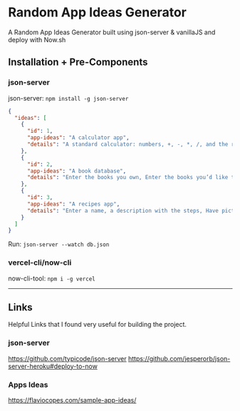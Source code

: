 # Random App Ideas Generator
A Random App Ideas Generator built using json-server &amp; vanillaJS and deploy with Now.sh

## Installation + Pre-Components
### json-server
json-server: `npm install -g json-server`
```json
{
  "ideas": [
    {
      "id": 1,
      "app-ideas": "A calculator app",
      "details": "A standard calculator: numbers, +, -, *, /, and the result"
    },
    {
      "id": 2,
      "app-ideas": "A book database",
      "details": "Enter the books you own, Enter the books you’d like to buy, Store the book info, images"
    },
    {
      "id": 3,
      "app-ideas": "A recipes app",
      "details": "Enter a name, a description with the steps, Have pictures, Have some ranking for difficulty and quality, Add the time needed, Have different steps with a picture for each, Store them somewhere"
    }
  ]
}
```
Run: `json-server --watch db.json`
### vercel-cli/now-cli
now-cli-tool: `npm i -g vercel`

--------------------

## Links
Helpful Links that I found very useful for building the project.

### json-server
https://github.com/typicode/json-server
https://github.com/jesperorb/json-server-heroku#deploy-to-now

### Apps Ideas
https://flaviocopes.com/sample-app-ideas/

